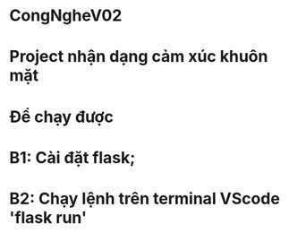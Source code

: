 # CongNgheV02
# Project nhận dạng cảm xúc khuôn mặt
# Để chạy được 
# B1: Cài đặt flask;
# B2: Chạy lệnh trên terminal VScode 'flask run'
